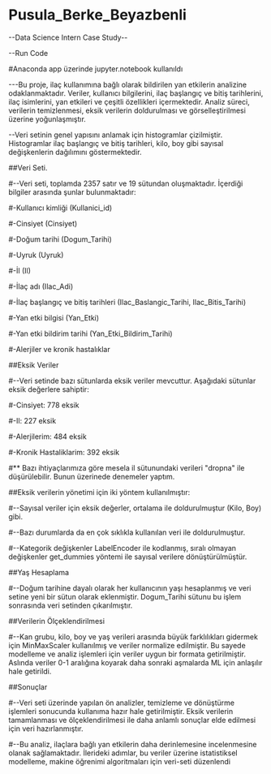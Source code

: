 # Pusula_Berke_Beyazbenli
--Data Science Intern Case Study--

--Run Code

#Anaconda app üzerinde jupyter.notebook kullanıldı


---Bu proje, ilaç kullanımına bağlı olarak bildirilen yan etkilerin analizine odaklanmaktadır. Veriler, kullanıcı bilgilerini, ilaç başlangıç ve bitiş tarihlerini, ilaç isimlerini, yan etkileri ve çeşitli özellikleri içermektedir. Analiz süreci, verilerin temizlenmesi, eksik verilerin doldurulması ve görselleştirilmesi üzerine yoğunlaşmıştır.

--Veri setinin genel yapısını anlamak için histogramlar çizilmiştir. Histogramlar ilaç başlangıç ve bitiş tarihleri, kilo, boy gibi sayısal değişkenlerin dağılımını göstermektedir.

##Veri Seti.

#--Veri seti, toplamda 2357 satır ve 19 sütundan oluşmaktadır. İçerdiği bilgiler arasında şunlar bulunmaktadır:

#-Kullanıcı kimliği (Kullanici_id)

#-Cinsiyet (Cinsiyet)

#-Doğum tarihi (Dogum_Tarihi)

#-Uyruk (Uyruk)

#-İl (Il)

#-İlaç adı (Ilac_Adi)

#-İlaç başlangıç ve bitiş tarihleri (Ilac_Baslangic_Tarihi, Ilac_Bitis_Tarihi)

#-Yan etki bilgisi (Yan_Etki)

#-Yan etki bildirim tarihi (Yan_Etki_Bildirim_Tarihi)

#-Alerjiler ve kronik hastalıklar

##Eksik Veriler

#--Veri setinde bazı sütunlarda eksik veriler mevcuttur. Aşağıdaki sütunlar eksik değerlere sahiptir:

#-Cinsiyet: 778 eksik

#-Il: 227 eksik

#-Alerjilerim: 484 eksik

#-Kronik Hastaliklarim: 392 eksik

#** Bazı ihtiyaçlarımıza göre mesela il sütunundaki verileri "dropna" ile düşürülebilir. Bunun üzerinede denemeler yaptım.

##Eksik verilerin yönetimi için iki yöntem kullanılmıştır:

#--Sayısal veriler için eksik değerler, ortalama ile doldurulmuştur (Kilo, Boy) gibi.

#--Bazı durumlarda da en çok sıklıkla kullanılan veri ile doldurulmuştur.

#--Kategorik değişkenler LabelEncoder ile kodlanmış, sıralı olmayan değişkenler get_dummies yöntemi ile sayısal verilere dönüştürülmüştür.

##Yaş Hesaplama

#--Doğum tarihine dayalı olarak her kullanıcının yaşı hesaplanmış ve veri setine yeni bir sütun olarak eklenmiştir. Dogum_Tarihi sütunu bu işlem sonrasında veri setinden çıkarılmıştır.

##Verilerin Ölçeklendirilmesi

#--Kan grubu, kilo, boy ve yaş verileri arasında büyük farklılıkları gidermek için MinMaxScaler kullanılmış ve veriler normalize edilmiştir. Bu sayede modelleme ve analiz işlemleri için veriler uygun bir formata getirilmiştir. Aslında veriler 0-1 aralığına koyarak daha sonraki aşmalarda ML için anlaşılır hale getirildi.

##Sonuçlar

#--Veri seti üzerinde yapılan ön analizler, temizleme ve dönüştürme işlemleri sonucunda kullanıma hazır hale getirilmiştir. Eksik verilerin tamamlanması ve ölçeklendirilmesi ile daha anlamlı sonuçlar elde edilmesi için veri hazırlanmıştır. 

#--Bu analiz, ilaçlara bağlı yan etkilerin daha derinlemesine incelenmesine olanak sağlamaktadır. İlerideki adımlar, bu veriler üzerine istatistiksel modelleme, makine öğrenimi algoritmaları için veri-seti düzenlendi


